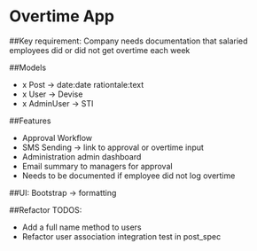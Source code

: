# Overtime App

##Key requirement: Company needs documentation that salaried employees did or did not get overtime each week

##Models
- x Post -> date:date rationtale:text
- x User -> Devise
- x AdminUser -> STI

##Features
- Approval Workflow
- SMS Sending -> link to approval or overtime input
- Administration admin dashboard
- Email summary to managers for approval
- Needs to be documented if employee did not log overtime

##UI:
 Bootstrap -> formatting

 ##Refactor TODOS:
 - Add a full name method to users
 - Refactor user association integration test in post_spec
